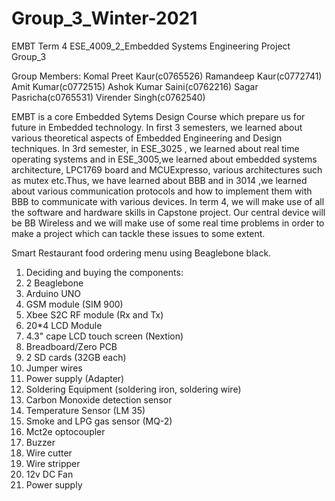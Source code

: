 # Group_3_Winter-2021
EMBT Term 4 ESE_4009_2_Embedded Systems Engineering Project Group_3 

Group Members:
Komal Preet Kaur(c0765526)
Ramandeep Kaur(c0772741)
Amit Kumar(c0772515)
Ashok Kumar Saini(c0762216)
Sagar Pasricha(c0765531)
Virender Singh(c0762540)

EMBT is a core Embedded Sytems Design Course which prepare us for future in Embedded technology. In first 3 semesters, we learned about various theoretical aspects of Embedded Engineering and Design techniques. 
In 3rd semester, in ESE_3025 , we learned about real time operating systems and in ESE_3005,we learned about embedded systems architecture, LPC1769 board and MCUExpresso, various architectures such as mutex etc.Thus, we have learned about BBB and in 3014 ,we learned about various communication protocols and how to implement them with BBB to communicate with various devices. 
In term 4, we will make use of all the software and hardware skills in Capstone project. Our central device will be BB Wireless and we will make use of some real time problems in order to make a project which can tackle these issues to some extent.

Smart Restaurant food ordering menu using Beaglebone black.
1) Deciding and buying the components:
2) 2 Beaglebone
3) Arduino UNO
4) GSM module (SIM 900)
5) Xbee S2C RF module (Rx and Tx)
6) 20*4 LCD Module
7) 4.3" cape LCD touch screen (Nextion)
8) Breadboard/Zero PCB
9) 2 SD cards (32GB each)
10) Jumper wires
11) Power supply (Adapter)
12) Soldering Equipment (soldering iron, soldering wire)
13) Carbon Monoxide detection sensor 
14) Temperature Sensor (LM 35)
15) Smoke and LPG gas sensor (MQ-2)
16) Mct2e optocoupler
17) Buzzer
18)  Wire cutter
19) Wire stripper
20) 12v DC Fan
21) Power supply




